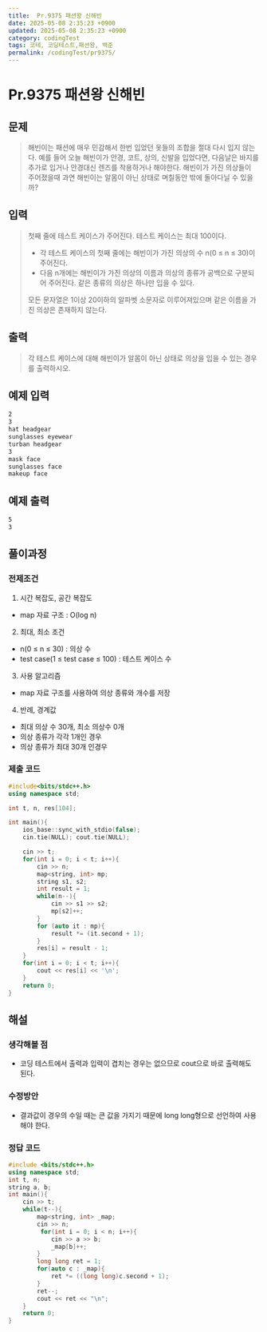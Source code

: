 ```yaml
---
title:  Pr.9375 패션왕 신해빈
date: 2025-05-08 2:35:23 +0900
updated: 2025-05-08 2:35:23 +0900
category: codingTest
tags: 코테, 코딩테스트,패션왕, 백준
permalink: /codingTest/pr9375/
---
```

# Pr.9375 패션왕 신해빈
## 문제
>해빈이는 패션에 매우 민감해서 한번 입었던 옷들의 조합을 절대 다시 입지 않는다. 예를 들어 오늘 해빈이가 안경, 코트, 상의, 신발을 입었다면, 다음날은 바지를 추가로 입거나 안경대신 렌즈를 착용하거나 해야한다. 해빈이가 가진 의상들이 주어졌을때 과연 해빈이는 알몸이 아닌 상태로 며칠동안 밖에 돌아다닐 수 있을까?

## 입력
>첫째 줄에 테스트 케이스가 주어진다. 테스트 케이스는 최대 100이다.
> - 각 테스트 케이스의 첫째 줄에는 해빈이가 가진 의상의 수 n(0 ≤ n ≤ 30)이 주어진다.
> - 다음 n개에는 해빈이가 가진 의상의 이름과 의상의 종류가 공백으로 구분되어 주어진다. 같은 종류의 의상은 하나만 입을 수 있다.</br>
> 
>모든 문자열은 1이상 20이하의 알파벳 소문자로 이루어져있으며 같은 이름을 가진 의상은 존재하지 않는다.
## 출력
> 각 테스트 케이스에 대해 해빈이가 알몸이 아닌 상태로 의상을 입을 수 있는 경우를 출력하시오.

## 예제 입력

```markdown
2
3
hat headgear
sunglasses eyewear
turban headgear
3
mask face
sunglasses face
makeup face
```

## 예제 출력

```markdown
5
3
```


## 풀이과정

### 전제조건
1. 시간 복잡도, 공간 복잡도
  - map 자료 구조 : O(log n)

2. 최대, 최소 조건
  - n(0 ≤ n ≤ 30) : 의상 수
  - test case(1 ≤ test case ≤ 100) : 테스트 케이스 수

3. 사용 알고리즘
  - map 자료 구조를 사용하여 의상 종류와 개수를 저장

4. 반례, 경계값
  - 최대 의상 수 30개, 최소 의상수 0개
  - 의상 종류가 각각 1개인 경우 
  - 의상 종류가 최대 30개 인경우 

### 제출 코드

```cpp
#include<bits/stdc++.h>
using namespace std;

int t, n, res[104];

int main(){
    ios_base::sync_with_stdio(false);
    cin.tie(NULL); cout.tie(NULL);

    cin >> t;
    for(int i = 0; i < t; i++){
        cin >> n;
        map<string, int> mp;
        string s1, s2;
        int result = 1;
        while(n--){
            cin >> s1 >> s2;
            mp[s2]++;
        }
        for (auto it : mp){
            result *= (it.second + 1);
        }
        res[i] = result - 1;
    }
    for(int i = 0; i < t; i++){
        cout << res[i] << '\n';
    }
    return 0;
}
```

## 해설
### 생각해볼 점
  - 코딩 테스트에서 출력과 입력이 겹치는 경우는 없으므로 cout으로 바로 출력해도 된다.

### 수정방안
  - 결과값이 경우의 수일 때는 큰 값을 가지기 때문에 long long형으로 선언하여 사용해야 한다.

### 정답 코드

```cpp
#include <bits/stdc++.h>
using namespace std;
int t, n;
string a, b;
int main(){
    cin >> t;
    while(t--){
        map<string, int> _map;
        cin >> n;
         for(int i = 0; i < n; i++){
            cin >> a >> b;
            _map[b]++;
        }
        long long ret = 1;
        for(auto c : _map){
            ret *= ((long long)c.second + 1);
        }
        ret--;
        cout << ret << "\n";
    }
    return 0;
}
```

